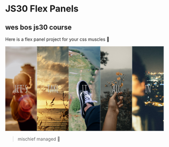 # JS30 Flex Panels

## wes bos js30 course

Here is a flex panel project for your css muscles :orange_heart:

![Alt](ss.png)

> mischief managed :herb:
